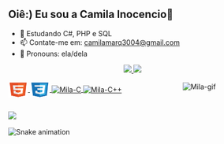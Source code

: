 ## Oiê:) Eu sou a Camila Inocencio🐢

- 📑 Estudando C#, PHP e SQL
- 📫 Contate-me em: camilamarq3004@gmail.com
- 🌿 Pronouns: ela/dela

<div align="center">
  <a href="https://github.com/camilaiinocencio">
  <img height="150em" src="https://github-readme-stats.vercel.app/api?username=camilaiinocencio&show_icons=true&theme=radical&include_all_commits=true&count_private=true"/>
  <img height="150em" src="https://github-readme-stats.vercel.app/api/top-langs/?username=camilaiinocencio&layout=compact&langs_count=7&theme=radical"/>
</div>
  
 <div style="display: inline_block"><br>
  <img align="center" alt="Mila-HTML" height="30" width="40" src="https://raw.githubusercontent.com/devicons/devicon/master/icons/html5/html5-original.svg">
  <img align="center" alt="Mila-CSS" height="30" width="40" src="https://raw.githubusercontent.com/devicons/devicon/master/icons/css3/css3-original.svg">
  <img align="center" alt="Mila-C" height="30" width="40" src="https://cdn.jsdelivr.net/gh/devicons/devicon/icons/c/c-original.svg">
  <img align="center" alt="Mila-C++" height="30" width="40" src="https://cdn.jsdelivr.net/gh/devicons/devicon/icons/cplusplus/cplusplus-original.svg">
  <a href="https://picasion.com/"><img src="https://i.picasion.com/pic92/5150b9213d01d4d1190abf1aaa0b3975.gif" align="right" width="150" height="150" alt="Mila-gif" /></a>
</div>
  
  ##
  
<div>
 <a href = "mailto:camilamarq3004@gmail.com"><img src="https://img.shields.io/badge/-Gmail-%23333?style=for-the-badge&logo=gmail&logoColor=white" target="_parent"></a>
  
  ![Snake animation](https://github.com/camilaiinocencio/camilaiinocencio/blob/output/github-contribution-grid-snake.svg)
  
</div>
  
 
